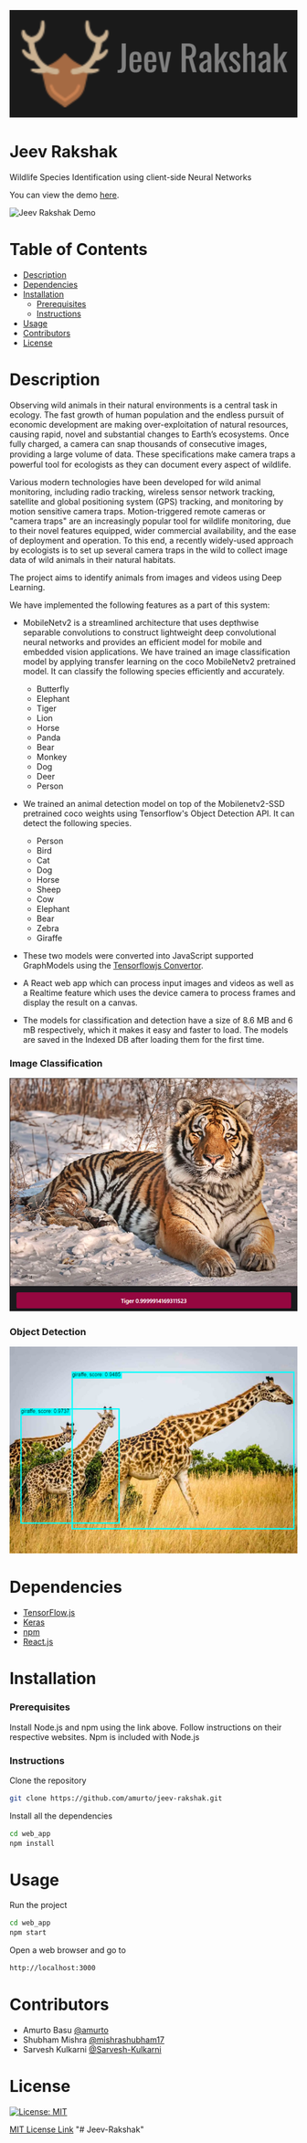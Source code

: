 ﻿﻿![Image of Logo](templates/logo.png)

# Jeev Rakshak
Wildlife Species Identification using client-side Neural Networks

You can view the demo [here](https://amurto.github.io/jeev-rakshak/).

![Jeev Rakshak Demo](templates/demo.gif)

# Table of Contents

* [Description](https://github.com/amurto/jeev-rakshak#description)
* [Dependencies](https://github.com/amurto/jeev-rakshak#dependencies)
* [Installation](https://github.com/amurto/jeev-rakshak#installation)
  * [Prerequisites](https://github.com/amurto/jeev-rakshak#prerequisites)
  * [Instructions](https://github.com/amurto/jeev-rakshak#instructions)
* [Usage](https://github.com/amurto/jeev-rakshak#usage)
* [Contributors](https://github.com/amurto/jeev-rakshak#contributors)
* [License](https://github.com/amurto/jeev-rakshak#license)

# Description

Observing wild animals in their natural environments is a central task in ecology. The fast growth of human population and the endless pursuit of economic development are making over-exploitation of natural resources, causing rapid, novel and substantial changes to Earth’s ecosystems. Once fully charged, a camera can snap thousands of consecutive images, providing a large volume of data. These speciﬁcations make camera traps a powerful tool for ecologists as they can document every aspect of wildlife.

Various modern technologies have been developed for wild animal monitoring, including radio tracking, wireless sensor network tracking, satellite and global positioning system (GPS) tracking, and monitoring by motion sensitive camera traps. Motion-triggered remote cameras or "camera traps" are an increasingly popular tool for wildlife monitoring, due to their novel features equipped, wider commercial availability, and the ease of deployment and operation. To this end, a recently widely-used approach by ecologists is to set up several camera traps in the wild to collect image data of wild animals in their natural habitats.

The project aims to identify animals from images and videos using Deep Learning. 

We have implemented the following features as a part of this system:
* MobileNetv2 is a streamlined architecture that uses depthwise separable convolutions to construct lightweight deep convolutional neural networks and provides an efficient model for mobile and embedded vision applications. We have trained an image classification model by applying transfer learning on the coco MobileNetv2 pretrained model. It can classify the following species efficiently and accurately.
    * Butterfly
    * Elephant 
    * Tiger 
    * Lion 
    * Horse
    * Panda
    * Bear 
    * Monkey 
    * Dog
    * Deer
    * Person

* We trained an animal detection model on top of the Mobilenetv2-SSD pretrained coco weights using Tensorflow's Object Detection API. It can detect the following species. 
    * Person
    * Bird
    * Cat
    * Dog
    * Horse
    * Sheep
    * Cow
    * Elephant
    * Bear
    * Zebra
    * Giraffe
    
* These two models were converted into JavaScript supported GraphModels using the [Tensorflowjs Convertor](https://github.com/tensorflow/tfjs/tree/master/tfjs-converter).
* A React web app which can process input images and videos as well as a Realtime feature which uses the device camera to process frames and display the result on a canvas.
* The models for classification and detection have a size of 8.6 MB and 6 mB respectively, which it makes it easy and faster to load. The models are saved in the Indexed DB after loading them for the first time.
 
### Image Classification
![Image of Landing](templates/ic.png)

### Object Detection
![Image of Funds](templates/od.png)

# Dependencies

* [TensorFlow.js](https://www.tensorflow.org/js)
* [Keras](https://keras.io/)
* [npm](https://www.npmjs.com/)
* [React.js](https://reactjs.org/)

# Installation

### Prerequisites

Install Node.js and npm using the link above. Follow instructions on their respective websites. Npm is included with Node.js

### Instructions

Clone the repository
```bash
git clone https://github.com/amurto/jeev-rakshak.git
```

Install all the dependencies
```bash
cd web_app 
npm install
```

# Usage

Run the project
```bash
cd web_app
npm start
```

Open a web browser and go to
```bash
http://localhost:3000
```

# Contributors

* Amurto Basu [@amurto](https://github.com/amurto)
* Shubham Mishra [@mishrashubham17](https://github.com/mishrashubham17)
* Sarvesh Kulkarni [@Sarvesh-Kulkarni](https://github.com/Sarvesh-Kulkarni)

# License

[![License: MIT](https://img.shields.io/badge/License-MIT-yellow.svg)](https://opensource.org/licenses/MIT)

[MIT License Link](https://github.com/amurto/jeev-rakshak/blob/master/LICENSE)
"# Jeev-Rakshak" 
